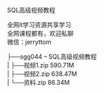 SQL高级视频教程

全网it学习资源共享学习<br>全网课程都有，欢迎私聊<br>微信：jerryttom<br>

├──sgg044 – SQL高级视频教程<br> | ├──视频1.zip 590.71M<br> | ├──视频2.zip 638.47M<br> | └──资料.zip 86.34M
